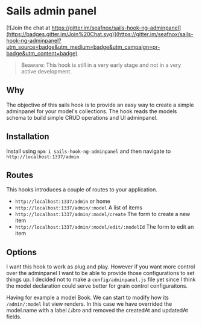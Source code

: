 # Sails admin panel

[![Join the chat at https://gitter.im/seafnox/sails-hook-ng-adminpanel](https://badges.gitter.im/Join%20Chat.svg)](https://gitter.im/seafnox/sails-hook-ng-adminpanel?utm_source=badge&utm_medium=badge&utm_campaign=pr-badge&utm_content=badge)
>Beaware: This hook is still in a very early stage and not in a very active development.

## Why

The objective of this sails hook is to provide an easy way to create a simple adminpanel for your model's collections.
The hook reads the models schema to build simple CRUD operations and UI adminpanel.

## Installation
Install using `npm i sails-hook-ng-adminpanel` and then navigate to `http://localhost:1337/admin`

## Routes
This hooks introduces a couple of routes to your application.
- `http://localhost:1337/admin` or home
- `http://localhost:1337/admin/:model` A list of items
- `http://localhost:1337/admin/:model/create` The form to create a new item
- `http://localhost:1337/admin/:model/edit/:modelId` The form to edit an item

## Options
I want this hook to work as plug and play. However if you want more control over the adminpanel I want to be able to provide those configurations to set things up.
I decided not to make a `config/adminpanel.js` file yet since I think the model declaration could serve better for grain control configuraitons.

Having for example a model Book. We can start to modify how its `/admin/:model` list view renders.
In this case we have overrided the model.name with a label *Libro* and removed the createdAt and updatedAt fields.
